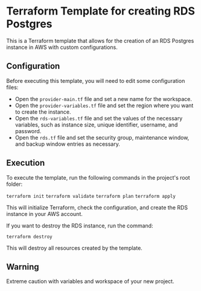 # Terraform Template for creating RDS Postgres

This is a Terraform template that allows for the creation of an RDS Postgres instance in AWS with custom configurations.

## Configuration

Before executing this template, you will need to edit some configuration files:

- Open the `provider-main.tf` file and set a new name for the workspace.
- Open the `provider-variables.tf` file and set the region where you want to create the instance.
- Open the `rds-variables.tf` file and set the values of the necessary variables, such as instance size, unique identifier, username, and password.
- Open the `rds.tf` file and set the security group, maintenance window, and backup window entries as necessary.

## Execution

To execute the template, run the following commands in the project's root folder:

`terraform init`
`terraform validate`
`terraform plan`
`terraform apply`

This will initialize Terraform, check the configuration, and create the RDS instance in your AWS account.

If you want to destroy the RDS instance, run the command:

`terraform destroy`

This will destroy all resources created by the template.

## Warning

Extreme caution with variables and workspace of your new project. 
